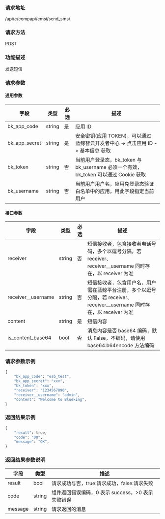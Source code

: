 
### 请求地址

/api/c/compapi/cmsi/send_sms/



### 请求方法

POST


### 功能描述

发送短信

### 请求参数


#### 通用参数

| 字段 | 类型 | 必选 |  描述 |
|-----------|------------|--------|------------|
| bk_app_code  |  string    | 是 | 应用 ID     |
| bk_app_secret|  string    | 是 | 安全密钥(应用 TOKEN)，可以通过 蓝鲸智云开发者中心 -&gt; 点击应用 ID -&gt; 基本信息 获取 |
| bk_token     |  string    | 否 | 当前用户登录态，bk_token 与 bk_username 必须一个有效，bk_token 可以通过 Cookie 获取 |
| bk_username  |  string    | 否 | 当前用户用户名，应用免登录态验证白名单中的应用，用此字段指定当前用户 |

#### 接口参数

| 字段               |  类型      | 必选   |  描述      |
|--------------------|------------|--------|------------|
| receiver           |  string    | 否     | 短信接收者，包含接收者电话号码，多个以逗号分隔，若 receiver、receiver__username 同时存在，以 receiver 为准 |
| receiver__username |  string    | 否     | 短信接收者，包含用户名，用户需在蓝鲸平台注册，多个以逗号分隔，若 receiver、receiver__username 同时存在，以 receiver 为准 |
| content            |  string    | 是     | 短信内容 |
| is_content_base64  |  bool      | 否     | 消息内容是否 base64 编码，默认 False，不编码，请使用 base64.b64encode 方法编码 |

### 请求参数示例

```python
{
    "bk_app_code": "esb_test",
    "bk_app_secret": "xxx",
    "bk_token": "xxx",
    "receiver": "1234567890",
    "receiver__username": "admin",
    "content": "Welcome to Blueking",
}
```

### 返回结果示例

```python
{
    "result": true,
    "code": "00",
    "message": "OK",
}
```

### 返回结果参数说明

| 字段      | 类型      | 描述      |
|-----------|-----------|-----------|
| result    | bool      | 请求成功与否，true:请求成功，false:请求失败 |
| code      | string    | 组件返回错误编码，0 表示 success，>0 表示失败错误 |
| message   | string    | 请求返回的消息 |
